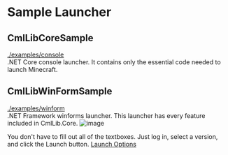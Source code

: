 # Sample Launcher

## CmlLibCoreSample

[./examples/console](https://github.com/CmlLib/CmlLib.Core/blob/master/examples/console/Program.cs)  
.NET Core console launcher. It contains only the essential code needed to launch Minecraft.

## CmlLibWinFormSample

[./examples/winform](https://github.com/CmlLib/CmlLib.Core/tree/master/examples/winform)  
.NET Framework winforms launcher. This launcher has every feature included in CmlLib.Core. ![image](https://user-images.githubusercontent.com/17783561/82755684-2b385980-9e10-11ea-966e-9edb2f1c0718.png)

You don't have to fill out all of the textboxes. Just log in, select a version, and click the Launch button. [Launch Options](../getting-started/MLaunchOption.md)
